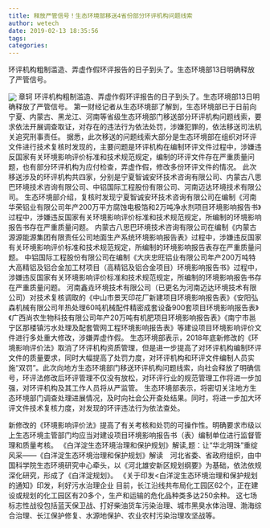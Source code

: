 ```yaml
---
title: 释放严管信号！生态环境部移送4省份部分环评机构问题线索
author: wetech
date: 2019-02-13 18:35:56
tags: 
categories: 
---
```

环评机构粗制滥造、弄虚作假环评报告的日子到头了。生态环境部13日明确释放了严管信号。
<!-- more -->
<img align="center" border="0" src="https://imgcdn.yicai.com/uppics/images/2019/02/e145601774ae873328e6646bf3f5aa17.jpg" />
章轲
环评机构粗制滥造、弄虚作假环评报告的日子到头了。生态环境部13日明确释放了严管信号。
第一财经记者从生态环境部了解到，生态环境部已于日前向宁夏、内蒙古、黑龙江、河南等省级生态环境部门移送部分环评机构问题线索，要求依法开展调查取证，对存在的违法行为依法处罚，涉嫌犯罪的，依法移送司法机关追究刑事责任。
据悉，此次移送的问题线索大部分是生态环境部在组织对环评文件进行技术复核时发现的，主要问题是环评机构在编制环评文件过程中，涉嫌违反国家有关环境影响评价标准和技术规范规定，编制的环评文件存在严重质量问题，也有部分环评机构为应付检查，弄虚作假，修改多份环评文件的情况。
此次移送涉及的环评机构共四家，分别是宁夏智诚安环技术咨询有限公司、内蒙古八思巴环境技术咨询有限公司、中铝国际工程股份有限公司、河南迈达环境技术有限公司。
生态环境部介绍，复核时发现宁夏智诚安环技术咨询有限公司在编制《河南华荣铝业有限公司年产200万平方腐蚀电极箔和2万吨净水剂项目环境影响报告书》过程中，涉嫌违反国家有关环境影响评价标准和技术规范规定，所编制的环境影响报告书存在严重质量问题。
内蒙古八思巴环境技术咨询有限公司在编制《内蒙古源源能源集团有限责任公司地面生产系统环境影响报告表》过程中，涉嫌违反国家有关环境影响评价标准和技术规范规定，所编制的环境影响报告表存在严重质量问题。
中铝国际工程股份有限公司在编制《大庆忠旺铝业有限公司年产200万吨特大高精铝及铝合金加工材项目（高精铝及铝合金项目）环境影响报告书》过程中，涉嫌违反国家有关环境影响评价标准和技术规范规定，所编制的环境影响报告书存在严重质量问题。
河南鑫垚环境技术有限公司（已更名为河南迈达环境技术有限公司）对技术复核调取的《中山市景天印花厂新建项目环境影响报告表》《安阳弘森机械有限公司年热处理60吨机械配件精密成套设备900套项目环境影响报告表》《广西尚农生物科技有限公司年产20万吨有机肥项目环境影响报告表》《南宁市邕宁区那楼镇污水处理及配套管网工程环境影响报告表》等建设项目环境影响评价文件进行多处重大修改，涉嫌弄虚作假。
生态环境部表示，2018年底新修改的《环境影响评价法》取消了环评机构资质管理，但是进一步提高了对环评机构编制环评文件的质量要求，同时大幅提高了处罚力度，对环评机构和环评文件编制人员实施“双罚”。此次向地方生态环境部门移送环评机构问题线索，向社会释放了明确信号，环评法修改后环评管理不仅没有放松，对环评行业的规范管理工作将进一步加强，对环评机构及其工作人员将从严监管。
生态环境部表示，将密切关注地方生态环境部门调查处理进展情况，及时向社会公开查处结果。同时，将进一步加大环评文件技术复核力度，对发现的环评违法行为依法查处。
 
 
新修改的《环境影响评价法》提高了有关考核和处罚的可操作性。明确要求市级以上生态环境主管部门均应当对建设项目环境影响报告书（表）编制单位进行监督管理和质量考核。
《白洋淀生态环境治理和保护规划》解读,题：让“华北明珠”重绽风采——《白洋淀生态环境治理和保护规划》解读　河北省委、省政府组织，由中国科学院生态环境研究中心牵头，以《河北雄安新区规划纲要》为基础，依法依规深化研究，形成了《白洋淀规划》。
《关于印发<白洋淀生态环境治理和保护规划的通知》印发，利好污水治理企业
目前，长江沿线共布局化工园区62个，正在建设或规划的化工园区有20多个，生产和运输的危化品种类多达250余种。
这七场标志性战役包括蓝天保卫战、打好柴油货车污染治理、城市黑臭水体治理、渤海综合治理、长江保护修复、水源地保护、农业农村污染治理攻坚战等。
